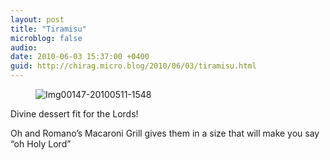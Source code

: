 ```yaml
---
layout: post
title: "Tiramisu"
microblog: false
audio: 
date: 2010-06-03 15:37:00 +0400
guid: http://chirag.micro.blog/2010/06/03/tiramisu.html
---
```

<figure><img alt="Img00147-20100511-1548" src="http://www.chirag.biz/uploads/2018/e3d374492a.jpg"></figure><p>Divine dessert fit for the Lords!</p>
<p>Oh and Romano’s Macaroni Grill gives them in a size that will make you say “oh Holy Lord”</p>
